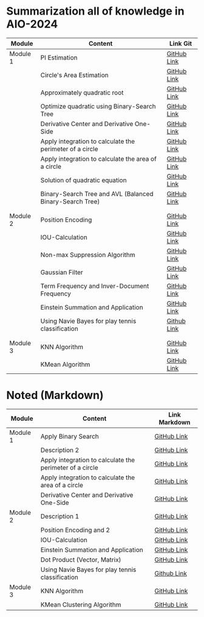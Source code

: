 
# Summarization all of knowledge in AIO-2024

| Module    | Content         | Link Git                                  |
|-----------|-----------------|-------------------------------------------|
| Module 1  | PI Estimation    | [GitHub Link ](https://github.com/VayneMai020301/AIO-2024-Summarize/tree/main/Module/module_1/week1) |
|           | Circle's Area Estimation   | [GitHub Link ](https://github.com/VayneMai020301/AIO-2024-Summarize/tree/main/Module/module_1/week1) |
|           | Approximately quadratic root    | [GitHub Link ](https://github.com/VayneMai020301/AIO-2024-Summarize/tree/main/Module/module_1/week1) |
|           | Optimize quadratic using Binary-Search Tree  | [GitHub Link ](https://github.com/VayneMai020301/AIO-2024-Summarize/tree/main/Module/module_1/week2) |
|           | Derivative Center and Derivative One-Side   | [GitHub Link ](https://github.com/VayneMai020301/AIO-2024-Summarize/tree/main/Module/module_1/week3) |
|           | Apply integration to calculate the perimeter of ​​a circle   | [GitHub Link ](https://github.com/VayneMai020301/AIO-2024-Summarize/tree/main/Module/module_1/week2) |
|           | Apply integration to calculate the area of ​​a circle   | [GitHub Link ](https://github.com/VayneMai020301/AIO-2024-Summarize/tree/main/Module/module_1/week3) |
|           | Solution of quadratic equation  | [GitHub Link ](https://github.com/VayneMai020301/AIO-2024-Summarize/tree/main/Module/module_1/week3) |
|           | Binary-Search Tree and AVL (Balanced Binary-Search Tree)   | [GitHub Link ](https://github.com/VayneMai020301/AIO-2024-Summarize/tree/main/Module/module_1/week4) |
|||
|||
| Module 2  | Position Encoding    | [GitHub Link ](https://github.com/VayneMai020301/AIO-2024-Summarize/tree/main/Module/module_2/week1/positional_ecoding) |
|           | IOU-Calculation    | [GitHub Link ](https://github.com/VayneMai020301/AIO-2024-Summarize/tree/main/Module/module_2/week1/non-max-suppression) |
|           | Non-max Suppression Algorithm    | [GitHub Link ](https://github.com/VayneMai020301/AIO-2024-Summarize/tree/main/Module/module_2/week1/non-max-suppression) |
|           | Gaussian Filter     | [GitHub Link ](https://github.com/VayneMai020301/AIO-2024-Summarize/tree/main/Module/module_2/week2) |
|           | Term Frequency and Inver-Document Frequency    | [GitHub Link ](https://github.com/VayneMai020301/AIO-2024-Summarize/tree/main/Module/module_2/week2) |
|           | Einstein Summation and Application | [GitHub Link ](https://github.com/VayneMai020301/AIO-2024-Summarize/tree/main/Module/module_2/week2) |
|           | Using Navie Bayes for play tennis classification| [Github Link](https://github.com/VayneMai020301/AIO-2024-Summarize/blob/main/Module/module_2/week3)|
|||
|||
| Module 3  | KNN Algorithm   | [GitHub Link ](https://github.com/VayneMai020301/AIO-2024-Summarize/blob/md3w1/Module/module_3/week1/knn) |
|           | KMean Algorithm   | [GitHub Link ](https://github.com/VayneMai020301/AIO-2024-Summarize/blob/md3w1/Module/module_3/week1/kmean) |


# Noted (Markdown)

| Module    | Content         | Link Markdown                                 |
|-----------|-----------------|-------------------------------------------|
| Module 1  | Apply Binary Search    | [GitHub Link ]() |
|           | Description 2   | [GitHub Link ]() |
|           | Apply integration to calculate the perimeter of ​​a circle   | [GitHub Link ]() |
|           | Apply integration to calculate the area of ​​a circle   | [GitHub Link ]() |
|           | Derivative Center and Derivative One-Side   | [GitHub Link ]() |
| Module 2  | Description 1   | [GitHub Link ]() |
|           | Position Encoding and 2   | [GitHub Link ](https://github.com/VayneMai020301/AIO-2024-Summarize/blob/md2w2/Module/module_2/week1/positional_ecoding/instruction.md) |
|           | IOU-Calculation   | [GitHub Link ]() |
|           | Einstein Summation and Application   | [GitHub Link ](https://github.com/VayneMai020301/AIO-2024-Summarize/blob/main/Module/module_2/week2/einstein.md) |
|           | Dot Product (Vector, Matrix)   | [GitHub Link ](https://github.com/VayneMai020301/AIO-2024-Summarize/blob/md2w2/Module/module_2/week2/matrix_opertation.md) |
|           | Using Navie Bayes for play tennis classification| [Github Link](https://github.com/VayneMai020301/AIO-2024-Summarize/blob/main/Module/module_2/week3/navie_bayes.md)|
| Module 3  | KNN Algorithm   | [GitHub Link ](https://github.com/VayneMai020301/AIO-2024-Summarize/blob/md3w1/Module/module_3/week1/knn/knn_anotation.md) |
|           | KMean Clustering Algorithm   | [GitHub Link ](https://github.com/VayneMai020301/AIO-2024-Summarize/blob/md3w1/Module/module_3/week1/kmean/knn_anotation.md) |


